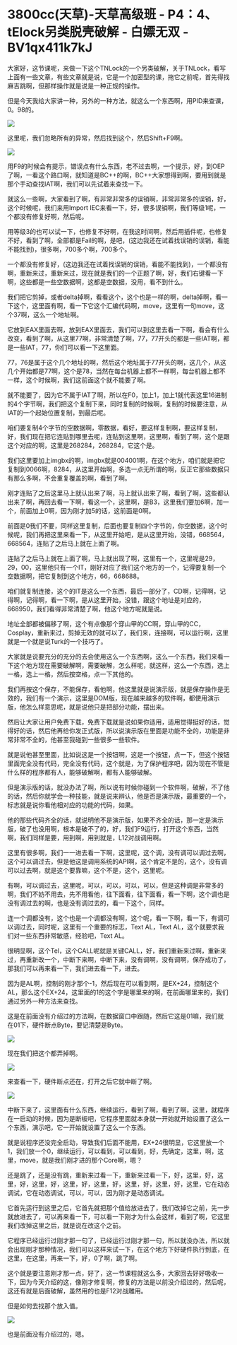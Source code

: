 # 3800cc(天草)-天草高级班 - P4：4、tElock另类脱壳破解 - 白嫖无双 - BV1qx411k7kJ

大家好，这节课呢，来做一下这个TNLock的一个另类破解，关于TNLock，看写上面有一些文章，有些文章就是说，它是一个加密型的课，拖它之前呢，首先得找麻吉跳啊，但那样操作就是说是一种正规的操作。

但是今天我给大家讲一种，另外的一种方法，就这么一个东西啊，用PID来查课，0。98的。

![](img/9482de2dccb1f83f47eef677929d1067_1.png)

这里呢，我们忽略所有的异常，然后找到这个，然后Shift+F9啊。

![](img/9482de2dccb1f83f47eef677929d1067_3.png)

用F9的时候会有提示，错误点有什么东西，老不过去啊，一个提示，好，到OEP了啊，一看这个路口啊，就知道是BC++的啊，BC++大家想得到啊，要用到就是那个手动查找IAT啊，我们可以先试着来查找一下。

就这么一些啊，大家看到了啊，有非常非常多的误销啊，非常非常多的误销，好，这个时候呢，我们来用Import IEC来看一下，好，很多误销啊，我们等级1呢，一个都没有修复好啊，然后呢。

用等级3的也可以试一下，也修复不好啊，在我这时间啊，然后用插件呢，也修复不好，看到了啊，全部都是Fail的啊，是吧，(这边我还在试着找误销的误销，看能不能找到)，很多啊，700多个啊，700多个。

一个都没有修复好，(这边我还在试着找误销的误销，看能不能找到)，一个都没有啊，重新来过，重新来过，现在就是我们的一个正题了啊，好，我们右键看一下啊，这些都是一些空数据啊，这都是空数据，没用，看不到什么。

我们把它剪掉，或者delta掉啊，看看这个，这个也是一样的啊，delta掉啊，看一下这个，这里面有啊，看一下它这个汇编代码啊，move，这里有一句move，这个37啊，这么一个地址啊。

它放到EAX里面去啊，放到EAX里面去，我们可以到这里去看一下啊，看会有什么改变，看到了啊，从这里77啊，非常清楚了啊，77，77开头的都是一些IAT啊，都是一些IAT，77，你们可以看一下这里面。

77，76是属于这个几个地址的啊，然后这个地址属于77开头的啊，这几个，从这几个开始都是77啊，这个是78，当然在每台机器上都不一样啊，每台机器上都不一样，这个时候啊，我们这前面这个就不能要了啊。

就不能要了，因为它不属于IAT了啊，所以在F0，加上1，加上1就代表这里16进制的4个字节啊，我们把这个复制下来，同时复制的时候啊，复制的时候要注意，从IAT的一个起始位置复制，到最后呢。

咱们要复制4个字节的空数据啊，零数据，看好，要这样复制啊，要这样复制，好，我们现在把它连贴到哪里去呢，连贴到这里啊，这里啊，看到了啊，这个是跟这个对应的啊，这里是268284，268284，它这个是。

我们这里要加上imgbx的啊，imgbx就是004001啊，在这个地方，咱们就是把它复制到0066啊，8284，从这里开始啊，多选一点无所谓的啊，反正它那些数据只有那么多啊，不会重复覆盖的啊，看到了啊。

刚才连贴了之后这里马上就认出来了啊，马上就认出来了啊，看到了啊，这些都认出来了啊，再回去看一下啊，看这一个，这里啊，是B3，这里我们要加6啊，加一个，前面加上0啊，因为刚才加5的话，这前面是0啊。

前面是0我们不要，同样这里复制，后面也要复制四个字节的，你空数据，这个时候呢，我们再把这里来看一下，从这里开始吧，是从这里开始，没错，668564，668564，连贴了之后马上就在上面了啊。

连贴了之后马上就在上面了啊，马上就出现了啊，这里有一个，这里呢是29，29，00，这里他只有一个IT，刚好对应了我们这个地方的一个，记得要复制一个空数据啊，把它复制到这个地方，66，668688。

咱们就复制连接，这个的IT是这么一个东西，最后一部分了，CD啊，记得啊，记得啊，记得啊，看一下啊，是从这里开始，没错，跟这个地址是对应的，668950，我们看得非常清楚了啊，他这个地方呢就是说。

地址全部都被偏移了啊，这个有点像那个穿山甲的CC啊，穿山甲的CC，Cosplay，重新来过，剪掉无效的就可以了，我们来，连接啊，可以运行啊，这里就是一个就是说Turk的一个技巧了。

大家就是说要充分的充分的去会使用这么一个东西啊，这么一个东西，我们来看一下这个地方现在需要破解啊，需要破解，怎么样呢，就这样，这么一个东西，选上一格，选上一格，然后按空格，点一下其他的。

我们再按这个保存，不能保存，看他啊，他这里就是说演示版，就是保存操作是无效的，我们有一个演示，这里是DOM版，现在越来越多的软件啊，都使用演示版，他怎么样意思呢，就是说他只是把部分功能，摆出来。

然后让大家让用户免费下载，免费下载就是说如果你适用，适用觉得挺好的话，觉得好的话，然后他再给你发正式版，所以说演示版在里面是功能不全的，功能是非常非常不全的，他甚至我碰到一些很多一些软件。

就是说他甚至里面，比如说这是一个按钮啊，这是一个按钮，点一下，但这个按钮里面完全没有代码，完全没有代码，这个就是，为了保护程序吧，因为现在不管是什么样的程序都有人，能够破解啊，都有人能够破解。

但是演示版的话，就没办法了啊，所以说有时候你碰到一个软件啊，破解，不了他的话，然后你就学会一种技能，就是说来辨认，他是否是演示版，最重要的一个，标志就是说你看他相对应的功能的代码，如果。

他的那些代码齐全的话，就说明他不是演示版，如果不齐全的话，那一定是演示版，破了也没用啊，根本是破不了的，好，我们F9运行，打开这个东西，当然啊，我们同样是要，用到啊，用到就是，L12对战调用啊。

这里有很多啊，我们一一进去看一下啊，这里呢，这个调，没有调可以调过去啊，这个可以调过去，但是他这是调用系统的API啊，这个肯定不是的，这个，没有调可以过去啊，就是这个要靠嘛，这个不是，这个，这里呢。

有啊，可以调过去，这里呢，可以，可以，可以，可以，但是这种调是非常多的啊，我们不妨不用去，先不用看他，往下面看，往下面看，看一下啊，这个调也是没有调过去的啊，也是没有调过去的，看一下这个，同样。

连一个调都没有，这个也是一个调都没有啊，这个呢，看一下啊，看一下，有调可以调过去，同时呢，这里有一个重要的标志，Text AL，Text AL，这个就要求我们对一些东西非常敏感，经验吧，Text AL。

很明显啊，这个Tel，这个CALL呢就是关键CALL，好，我们重新来过啊，重新来过，再重新改一个，中断下来啊，中断下来，没有调啊，没有调啊，保存成功了，那我们可以再来看一下，我们进去看一下，进去。

因为是AL啊，控制的刚才那个-1，然后现在可以看到啊，是EX+24，控制这个AL，那么这个EX+24，这里面的1的这个字是哪里来的啊，在前面哪里来的，我们通过另外一种方法来查找。

这是在前面没有介绍过的方法啊，在数据窗口中跟随，然后它这是01嘛，我们就在01下，硬件断点Byte，要记清楚是Byte。



![](img/9482de2dccb1f83f47eef677929d1067_5.png)

现在我们把这个都弄掉啊。

![](img/9482de2dccb1f83f47eef677929d1067_7.png)

来查看一下，硬件断点还在，打开之后它就中断了啊。

![](img/9482de2dccb1f83f47eef677929d1067_9.png)

中断下来了，这里面有什么东西，继续运行，看到了啊，看到了啊，这里，就程序在一启动的时候，因为是断板吧，它程序里面就本身就一开始就开始设置了这么一个东西，演示吧，它一开始就设置了这么一个东西。

就是说程序还没完全启动，导致我们后面不能用，EX+24很明显，它这里放一个1，我们放一个0，继续运行，可以看到，可以看到，好，先确定，这里，啊，这里，move，就是我们刚才进的那个Core啊，嗯？

还是跳了，还是没有跳，重新来过看一下，重新来过看一下，好，这里，好，这里，好，这里，好，这里，好，这里，好，这里，好，这里，好，这里，它在动态调试，它在动态调试，可以，可以，因为刚才是动态调试。

它首先运行到这里之后，它首先就把那个值给放进去了，我们改掉它之前，先一步就放进去了，可以再来看一下，可以看一下刚才为什么会这样，看到了啊，它这里我们改掉这里之后，就是说在改这个之前。

它程序已经运行过刚才那一句了，已经运行过刚才那一句，所以就没办法，所以就会出现刚才那种情况，我们可以这样来试一下，在这个地方下好硬件执行到底，在这里，在这里，再来一下，好，0了啊，跳了啊。

这个就是要注意刚才那一点，好了，这一节课程就这么多，大家回去好好吸收一下，因为今天介绍的这，像刚才修复啊，修复的方法是以前没介绍过的，然后呢，这还有就是后面破解，虽然用的也是F12对战雕用。

但是如何去找那个放入值。

![](img/9482de2dccb1f83f47eef677929d1067_11.png)

也是前面没有介绍过的，嗯。